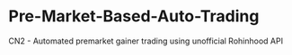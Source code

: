 # Pre-Market-Based-Auto-Trading
CN2 - Automated premarket gainer trading using unofficial Rohinhood API

